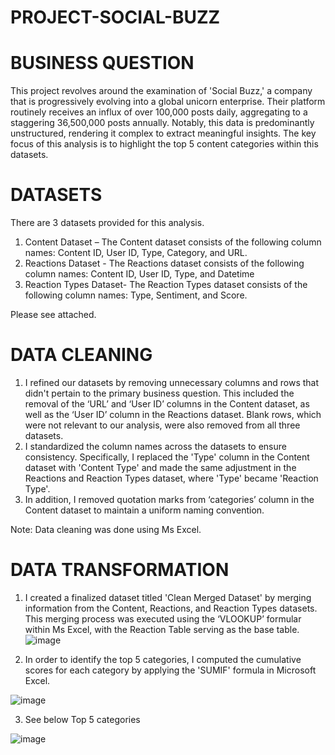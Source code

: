 # PROJECT-SOCIAL-BUZZ

# BUSINESS QUESTION

This project revolves around the examination of 'Social Buzz,' a company that is progressively evolving into a global unicorn enterprise. Their platform routinely receives an influx of over 100,000 posts daily, aggregating to a staggering 36,500,000 posts annually. Notably, this data is predominantly unstructured, rendering it complex to extract meaningful insights. The key focus of this analysis is to highlight the top 5 content categories within this datasets.

# DATASETS

There are 3 datasets provided for this analysis.
1.	Content Dataset – The Content dataset consists of the following column names: Content ID, User ID, Type, Category, and URL.
2.	Reactions Dataset - The Reactions dataset consists of the following column names: Content ID, User ID, Type, and Datetime
3.	Reaction Types Dataset- The Reaction Types dataset consists of the following column names: Type, Sentiment, and Score.
   
   Please see attached.
   
# DATA CLEANING

1.	I refined our datasets by removing unnecessary columns and rows that didn't pertain to the primary business question. This included the removal of the ‘URL’ and ‘User ID’ columns in the Content dataset, as well as the ‘User ID’ column in the Reactions dataset. Blank rows, which were not relevant to our analysis, were also removed from all three datasets.
2.	I standardized the column names across the datasets to ensure consistency. Specifically, I replaced the 'Type' column in the Content dataset with 'Content Type' and made the same adjustment in the Reactions and Reaction Types dataset, where 'Type' became 'Reaction Type'. 
3.	In addition, I removed quotation marks from ‘categories’ column in the Content dataset to maintain a uniform naming convention.
   
   Note: Data cleaning was done using Ms Excel.

  # DATA TRANSFORMATION 
1. I created a finalized dataset titled 'Clean Merged Dataset' by merging information from the Content, Reactions, and Reaction Types datasets. This merging process was executed using the ‘VLOOKUP’ formular within Ms Excel, with the Reaction Table serving as the base table.
![image](https://github.com/Tanpepper29/PROJECT-SOCIAL-BUZZ/assets/137109080/3f14427c-3c80-47dc-ab50-73cebaa8a54d)

2. In order to identify the top 5 categories, I computed the cumulative scores for each category by applying the 'SUMIF' formula in Microsoft Excel.
   
![image](https://github.com/Tanpepper29/PROJECT-SOCIAL-BUZZ/assets/137109080/d70af9fe-bee3-4345-97e0-38af499472f3)

3. See below Top 5 categories

![image](https://github.com/Tanpepper29/PROJECT-SOCIAL-BUZZ/assets/137109080/4e4dd04e-e690-4624-8985-9463c5da7147)





